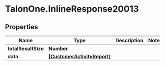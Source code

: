 # TalonOne.InlineResponse20013

## Properties

Name | Type | Description | Notes
------------ | ------------- | ------------- | -------------
**totalResultSize** | **Number** |  | 
**data** | [**[CustomerActivityReport]**](CustomerActivityReport.md) |  | 


